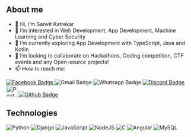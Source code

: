 About me
---
- 👋 Hi, I’m Sanvit Katrekar
- 👀 I’m interested in Web Development, App Development, Machine Learning and Cyber Security
- 🌱 I’m currently exploring App Development with TypeScript, Java and Kotlin
- 💞️ I’m looking to collaborate on Hackathons, Coding competition, CTF events and any Open-source projects!
- 📫 How to reach me:
<div id="badges">
  <a href="https://www.facebook.com/sanvit.katrekar">
    <img src="https://img.shields.io/badge/Facebook-1877F2?style=for-the-badge&logo=facebook&logoColor=white" alt="Facebook Badge"/>
  </a>
  <img src="https://img.shields.io/badge/Gmail-D14836?style=for-the-badge&logo=gmail&logoColor=white" alt="Gmail Badge"/>
  <img src="https://img.shields.io/badge/WhatsApp-25D366?style=for-the-badge&logo=whatsapp&logoColor=white" alt="Whatsapp Badge"/>
  <a href="https://discord.com/users/754305412819451964">
    <img src="https://img.shields.io/badge/Discord-7289DA?style=for-the-badge&logo=discord&logoColor=white" alt="Discord Badge"/>
  </a>
  <a href="https://www.postman.com/mission-astronaut-47623289">
    <img src="https://api.badgr.io/public/issuers/BC0x4AQaQPC7lFilsBP_tQ/image" alt="Postman Badge" height=30/>
  </a>
  <a href="https://github.com/Sanvit-Katrekar">
    <img src="https://img.shields.io/badge/GitHub-100000?style=for-the-badge&logo=github&logoColor=white" alt="Github Badge"/>
  </a>
</div>

Technologies
---
![Python](https://img.shields.io/badge/Python-3776AB?style=for-the-badge&logo=python&logoColor=white)
![Django](https://img.shields.io/badge/Django-092E20?style=for-the-badge&logo=django&logoColor=white)
![JavaScript](https://img.shields.io/badge/JavaScript-F7DF1E?style=for-the-badge&logo=javascript&logoColor=black)
![NodeJS](https://img.shields.io/badge/Node.js-43853D?style=for-the-badge&logo=node.js&logoColor=white)
![C](https://img.shields.io/badge/C-00599C?style=for-the-badge&logo=c&logoColor=white)
![Angular](https://img.shields.io/badge/Angular-DD0031?style=for-the-badge&logo=angular&logoColor=white)
![MySQL](https://img.shields.io/badge/MySQL-00000F?style=for-the-badge&logo=mysql&logoColor=white)

<!---
Sanvit-Katrekar/Sanvit-Katrekar is a ✨ special ✨ repository because its `README.md` (this file) appears on your GitHub profile.
You can click the Preview link to take a look at your changes.
--->
